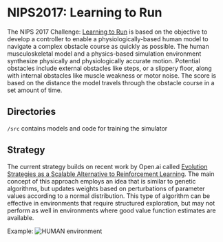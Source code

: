 # NIPS2017: Learning to Run

The NIPS 2017 Challenge: [Learning to Run](https://www.crowdai.org/challenges/nips-2017-learning-to-run) is based on the objective to develop a controller to enable a physiologically-based human model to navigate a complex obstacle course as quickly as possible. The human musculoskeletal model and a physics-based simulation environment synthesize physically and physiologically accurate motion. Potential obstacles include external obstacles like steps, or a slippery floor, along with internal obstacles like muscle weakness or motor noise. The score is based on the distance the model travels through the obstacle course in a set amount of time.

## Directories

`/src` contains models and code for training the simulator

## Strategy

The current strategy builds on recent work by Open.ai called [Evolution Strategies as a Scalable Alternative to Reinforcement Learning](https://arxiv.org/abs/1703.03864). The main concept of this approach employs an idea that is similar to genetic algorithms, but updates weights based on perturbations of parameter values according to a normal distribution. This type of algorithm can be effective in environments that require structured exploration, but may not perform as well in environments where good value function estimates are available.


Example:
![HUMAN environment](https://github.com/kidzik/osim-rl/blob/master/demo/training.gif)
